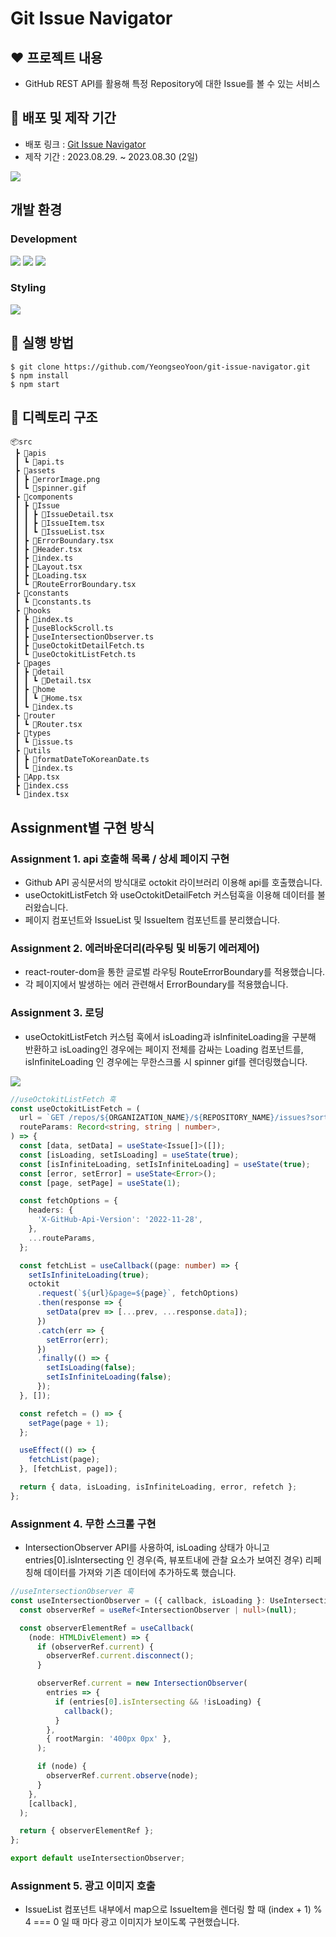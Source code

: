 # Git Issue Navigator

## ❤️ 프로젝트 내용

- GitHub REST API를 활용해 특정 Repository에 대한 Issue를 볼 수 있는 서비스

## 🌱 배포 및 제작 기간

- 배포 링크 : [Git Issue Navigator](https://git-issue-navigator.vercel.app/)
- 제작 기간 : 2023.08.29. ~ 2023.08.30 (2일)

<img src="https://github.com/wanted-internship-12-9/boiler-plate/assets/86523545/d98b6b6e-b2ae-4350-99f9-0b88603b5a18"/>

## 개발 환경

### Development

<img src="https://img.shields.io/badge/React-61DAFB?style=for-the-badge&logo=React&logoColor=white"/> <img src="https://img.shields.io/badge/TypeScript-3178C6?style=for-the-badge&logo=TypeScript&logoColor=white"/>
<img src="https://img.shields.io/badge/Octokit-999999?style=for-the-badge&logo=`https://user-images.githubusercontent.com/139819/199528006-bc534966-4aee-45da-8d1e-0e71b97a56b3.png`&logoColor=gray"/>

### Styling

<img src="https://img.shields.io/badge/Tailwind_CSS-38B2AC?style=for-the-badge&logo=tailwind-css&logoColor=white"/>

## 🚀 실행 방법

```
$ git clone https://github.com/YeongseoYoon/git-issue-navigator.git
$ npm install
$ npm start
```

## 📁 디렉토리 구조

```
📦src
 ┣ 📂apis
 ┃ ┗ 📜api.ts
 ┣ 📂assets
 ┃ ┣ 📜errorImage.png
 ┃ ┗ 📜spinner.gif
 ┣ 📂components
 ┃ ┣ 📂Issue
 ┃ ┃ ┣ 📜IssueDetail.tsx
 ┃ ┃ ┣ 📜IssueItem.tsx
 ┃ ┃ ┗ 📜IssueList.tsx
 ┃ ┣ 📜ErrorBoundary.tsx
 ┃ ┣ 📜Header.tsx
 ┃ ┣ 📜index.ts
 ┃ ┣ 📜Layout.tsx
 ┃ ┣ 📜Loading.tsx
 ┃ ┗ 📜RouteErrorBoundary.tsx
 ┣ 📂constants
 ┃ ┗ 📜constants.ts
 ┣ 📂hooks
 ┃ ┣ 📜index.ts
 ┃ ┣ 📜useBlockScroll.ts
 ┃ ┣ 📜useIntersectionObserver.ts
 ┃ ┣ 📜useOctokitDetailFetch.ts
 ┃ ┗ 📜useOctokitListFetch.ts
 ┣ 📂pages
 ┃ ┣ 📂detail
 ┃ ┃ ┗ 📜Detail.tsx
 ┃ ┣ 📂home
 ┃ ┃ ┗ 📜Home.tsx
 ┃ ┗ 📜index.ts
 ┣ 📂router
 ┃ ┗ 📜Router.tsx
 ┣ 📂types
 ┃ ┗ 📜issue.ts
 ┣ 📂utils
 ┃ ┣ 📜formatDateToKoreanDate.ts
 ┃ ┗ 📜index.ts
 ┣ 📜App.tsx
 ┣ 📜index.css
 ┗ 📜index.tsx
```

## Assignment별 구현 방식

### Assignment 1. api 호출해 목록 / 상세 페이지 구현

- Github API 공식문서의 방식대로 octokit 라이브러리 이용해 api를 호출했습니다.
- useOctokitListFetch 와 useOctokitDetailFetch 커스텀훅을 이용해 데이터를 불러왔습니다.
- 페이지 컴포넌트와 IssueList 및 IssueItem 컴포넌트를 분리했습니다.

### Assignment 2. 에러바운더리(라우팅 및 비동기 에러제어)

- react-router-dom을 통한 글로벌 라우팅 RouteErrorBoundary를 적용했습니다.
- 각 페이지에서 발생하는 에러 관련해서 ErrorBoundary를 적용했습니다.

### Assignment 3. 로딩

- useOctokitListFetch 커스텀 훅에서 isLoading과 isInfiniteLoading을 구분해 반환하고 isLoading인 경우에는 페이지 전체를 감싸는 Loading 컴포넌트를, isInfiniteLoading 인 경우에는 무한스크롤 시 spinner gif를 렌더링했습니다.

<img src="https://github.com/wanted-internship-12-9/boiler-plate/assets/86523545/c392bb61-41c0-4687-be7c-fdda7df4c740"/>

```ts
//useOctokitListFetch 훅
const useOctokitListFetch = (
  url = `GET /repos/${ORGANIZATION_NAME}/${REPOSITORY_NAME}/issues?sort=comments&state=open`,
  routeParams: Record<string, string | number>,
) => {
  const [data, setData] = useState<Issue[]>([]);
  const [isLoading, setIsLoading] = useState(true);
  const [isInfiniteLoading, setIsInfiniteLoading] = useState(true);
  const [error, setError] = useState<Error>();
  const [page, setPage] = useState(1);

  const fetchOptions = {
    headers: {
      'X-GitHub-Api-Version': '2022-11-28',
    },
    ...routeParams,
  };

  const fetchList = useCallback((page: number) => {
    setIsInfiniteLoading(true);
    octokit
      .request(`${url}&page=${page}`, fetchOptions)
      .then(response => {
        setData(prev => [...prev, ...response.data]);
      })
      .catch(err => {
        setError(err);
      })
      .finally(() => {
        setIsLoading(false);
        setIsInfiniteLoading(false);
      });
  }, []);

  const refetch = () => {
    setPage(page + 1);
  };

  useEffect(() => {
    fetchList(page);
  }, [fetchList, page]);

  return { data, isLoading, isInfiniteLoading, error, refetch };
};
```

### Assignment 4. 무한 스크롤 구현

- IntersectionObserver API를 사용하여, isLoading 상태가 아니고 entries[0].isIntersecting 인 경우(즉, 뷰포트내에 관찰 요소가 보여진 경우) 리페칭해 데이터를 가져와 기존 데이터에 추가하도록 했습니다.

```ts
//useIntersectionObserver 훅
const useIntersectionObserver = ({ callback, isLoading }: UseIntersectionObserverProps) => {
  const observerRef = useRef<IntersectionObserver | null>(null);

  const observerElementRef = useCallback(
    (node: HTMLDivElement) => {
      if (observerRef.current) {
        observerRef.current.disconnect();
      }

      observerRef.current = new IntersectionObserver(
        entries => {
          if (entries[0].isIntersecting && !isLoading) {
            callback();
          }
        },
        { rootMargin: '400px 0px' },
      );

      if (node) {
        observerRef.current.observe(node);
      }
    },
    [callback],
  );

  return { observerElementRef };
};

export default useIntersectionObserver;
```

### Assignment 5. 광고 이미지 호출

- IssueList 컴포넌트 내부에서 map으로 IssueItem을 렌더링 할 때 (index + 1) % 4 === 0 일 때 마다 광고 이미지가 보이도록 구현했습니다.
